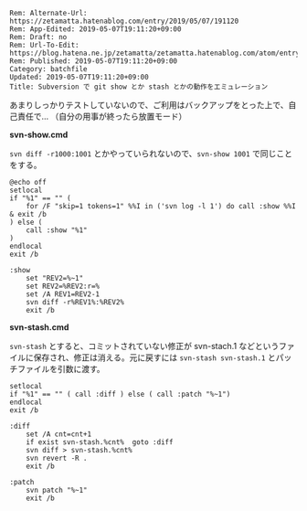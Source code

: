 ```header
Rem: Alternate-Url: https://zetamatta.hatenablog.com/entry/2019/05/07/191120
Rem: App-Edited: 2019-05-07T19:11:20+09:00
Rem: Draft: no
Rem: Url-To-Edit: https://blog.hatena.ne.jp/zetamatta/zetamatta.hatenablog.com/atom/entry/17680117127120169416
Rem: Published: 2019-05-07T19:11:20+09:00
Category: batchfile
Updated: 2019-05-07T19:11:20+09:00
Title: Subversion で git show とか stash とかの動作をエミュレーション
```
あまりしっかりテストしていないので、ご利用はバックアップをとった上で、自己責任で…
（自分の用事が終ったら放置モード）

**svn-show.cmd**

`svn diff -r1000:1001` とかやっていられないので、`svn-show 1001` で同じことをする。

```batchfile
@echo off
setlocal
if "%1" == "" (
    for /F "skip=1 tokens=1" %%I in ('svn log -l 1') do call :show %%I & exit /b
) else (
    call :show "%1"
)
endlocal
exit /b

:show
    set "REV2=%~1"
    set REV2=%REV2:r=%
    set /A REV1=REV2-1
    svn diff -r%REV1%:%REV2%
    exit /b
```

**svn-stash.cmd**

`svn-stash` とすると、コミットされていない修正が svn-stach.1 などというファイルに保存され、修正は消える。元に戻すには `svn-stash svn-stash.1` とパッチファイルを引数に渡す。

```
setlocal
if "%1" == "" ( call :diff ) else ( call :patch "%~1")
endlocal
exit /b

:diff
    set /A cnt=cnt+1
    if exist svn-stash.%cnt%  goto :diff
    svn diff > svn-stash.%cnt%
    svn revert -R .
    exit /b

:patch
    svn patch "%~1"
    exit /b
```
